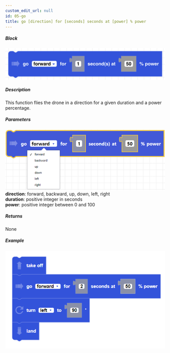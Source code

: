 ```yaml
---
custom_edit_url: null
id: 05-go
title: go [direction] for [seconds] seconds at [power] % power
---
```


##### Block

![go for seconds block image](go_for_seconds_at_power_2.PNG)

##### Description

This function flies the drone in a direction for a given duration and a power percentage.

##### Parameters
![go for seconds block image](go_at_power_params_2.PNG)    
**direction**: forward, backward, up, down, left, right <br /> 
**duration**: positive integer in seconds<br/>
**power**: positive integer between 0 and 100 <br /> 

##### Returns

None 

##### Example

![go at power example](go_at_power_example.PNG)
